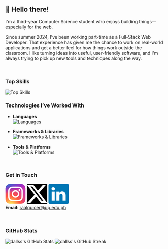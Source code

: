 ## 👾  Hello there!

I'm a third-year Computer Science student who enjoys building things—especially for the web.

Since summer 2024, I’ve been working part-time as a Full-Stack Web Developer. That experience has given me the chance to work on real-world applications and get a better feel for how things work outside the classroom. I like turning ideas into useful, user-friendly software, and I'm always trying to pick up new tools and techniques along the way.

<br/>

### Top Skills  
<img src="https://skillicons.dev/icons?i=javascript,django,vue,react,postgresql" alt="Top Skills" />

<br/>

### Technologies I’ve Worked With

- **Languages**  
  <img src="https://skillicons.dev/icons?i=c,cpp,python,javascript" alt="Languages" />

- **Frameworks & Libraries**  
  <img src="https://skillicons.dev/icons?i=django,vue,net,react,nextjs" alt="Frameworks & Libraries" />

- **Tools & Platforms**  
  <img src="https://skillicons.dev/icons?i=nodejs,tailwind,bootstrap,postgresql,sqlite,github,git,postman,typescript,gitlab,docker" alt="Tools & Platforms" />

<br/>

### Get in Touch

[![Instagram](https://github.com/CLorant/readme-social-icons/blob/main/large/filled/instagram.svg)](https://www.instagram.com/dallsszz)
[![Twitter](https://github.com/CLorant/readme-social-icons/blob/main/large/filled/twitter-x.svg)](https://x.com/kuyadalls)
[![LinkedIn](https://github.com/CLorant/readme-social-icons/blob/main/large/filled/linkedin.svg)](https://www.linkedin.com/in/randall-alquicer-a28497302/)  
**Email**: raalquicer@up.edu.ph

<br/>

### GitHub Stats

<img src="https://github-readme-stats.vercel.app/api?username=dallss&theme=vue-dark&show_icons=true&hide_border=true&count_private=true" alt="dallss's GitHub Stats" />

<img src="https://github-readme-streak-stats.herokuapp.com/?user=dallss&theme=vue-dark&hide_border=true" alt="dallss's GitHub Streak" />
